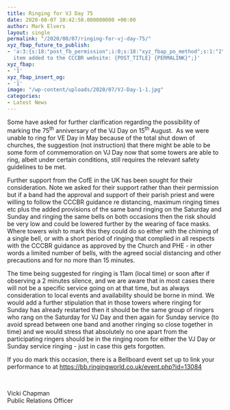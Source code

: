 ```yaml
---
title: Ringing for VJ Day 75
date: 2020-08-07 10:42:58.000000000 +00:00
author: Mark Elvers
layout: single
permalink: "/2020/08/07/ringing-for-vj-day-75/"
xyz_fbap_future_to_publish:
- 'a:3:{s:18:"post_fb_permission";i:0;s:18:"xyz_fbap_po_method";s:1:"2";s:16:"xyz_fbap_message";s:62:"News
  item added to the CCCBR website: {POST_TITLE} {PERMALINK}";}'
xyz_fbap:
- '1'
xyz_fbap_insert_og:
- '1'
image: "/wp-content/uploads/2020/07/VJ-Day-1-1.jpg"
categories:
- Latest News
---
```

Some have asked for further clarification regarding the possibility of marking the 75<sup>th</sup> anniversary of the VJ Day on 15<sup>th</sup> August.  As we were unable to ring for VE Day in May because of the total shut down of churches, the suggestion (not instruction) that there might be able to be some form of commemoration on VJ Day now that some towers are able to ring, albeit under certain conditions, still requires the relevant safety guidelines to be met.

Further support from the CofE in the UK has been sought for their consideration. Note we asked for their support rather than their permission but if a band had the approval and support of their parish priest and were willing to follow the CCCBR guidance re distancing, maximum ringing times etc plus the added provisions of the same band ringing on the Saturday and Sunday and ringing the same bells on both occasions then the risk should be very low and could be lowered further by the wearing of face masks. Where towers wish to mark this they could do so either with the chiming of a single bell, or with a short period of ringing that complied in all respects with the CCCBR guidance as approved by the Church and PHE - in other words a limited number of bells, with the agreed social distancing and other precautions and for no more than 15 minutes.

The time being suggested for ringing is 11am (local time) or soon after if observing a 2 minutes silence, and we are aware that in most cases there will not be a specific service going on at that time, but as always consideration to local events and availability should be borne in mind. We would add a further stipulation that in those towers where ringing for Sunday has already restarted then it should be the same group of ringers who rang on the Saturday for VJ Day and then again for Sunday service (to avoid spread between one band and another ringing so close together in time) and we would stress that absolutely no one apart from the participating ringers should be in the ringing room for either the VJ Day or Sunday service ringing - just in case this gets forgotten.

If you do mark this occasion, there is a Bellboard event set up to link your performance to at <https://bb.ringingworld.co.uk/event.php?id=13084>

&nbsp;

Vicki Chapman  
Public Relations Officer
